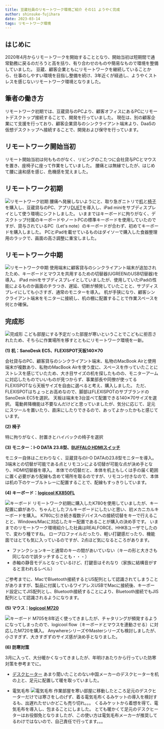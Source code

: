```yaml
---
title: 豆蔵社員のリモートワーク環境ご紹介 その11 ようやく完成
author: shinsuke-fujihara
date: 2023-03-14
tags: リモートワーク環境
---
```


## はじめに

2020年4月からリモートワークを開始することとなり、開始当初は短期間で通常勤務に戻るのだろうと高を括り、有り合わせのものや簡易なもので環境を整備していました。
豆蔵、顧客企業ともにリモートワークを継続していることから、仕事のしやすい環境を目指し整備を続け、3年近くが経過し、ようやくストレスを感じないリモートワーク環境となりました。

## 筆者の働き方

リモートワーク初期では、豆蔵貸与のPCより、顧客オフィスにあるPCにリモートデスクトップ接続することで、開発を行っていました。
現在は、別の顧客企業にて支援を行っており、顧客企業貸与のシンクライアント端末より、DaaSの仮想デスクトップへ接続することで、開発および保守を行っています。

## リモートワーク開始当初

リモート開始当初は何もものがなく、リビングのこたつに会社貸与PCとマウスを置き、座椅子に座って作業をしていました。
腰痛とは無縁でしたが、はじめて腰に違和感を感じ、危機感を覚えました。

## リモートワーク初期

![リモートワーク初期](/img/blogs/2023/0314_phase1.webp)
腰痛へ発展しないようにと、取り急ぎニトリで[机](https://www.nitori-net.jp/ec/product/6201706/)と[椅子](https://www.nitori-net.jp/ec/product/6620437-6620439s/?rc=set)を購入し、豆蔵貸与のPC、アプリ[DUET](https://ja.duetdisplay.com/)を導入し、iPad miniをサブディスプレイとして使う環境にシフトしました。
いままではキーボードに拘りがなく、デスクトップ付属のキーボードやノートPCの標準キーボードを使用していたのですが、貸与されているPC（Let's note）のキーボードが合わず、初めてキーボードを購入しました。
PCとiPadを載せているものはダイソーで購入した食器整理用のラックで、画面の高さ調整に重宝しました。

## リモートワーク中期

![リモートワーク中期](/img/blogs/2023/0314_phase2.webp)
使用端末に顧客貸与のシンクライアント端末が追加されたため、キーボードとマウスを共用するための切替器(UGREENのUSB切替器)を導入。
iPad miniをサブディスプレイとしていましたが、使用していたiPadの性能によるものか画面のチラつき、遅延、切断が頻発していたことと、サブディスプレイにしても小さすぎ、通常のモニターを導入。
机が手狭になり、顧客シンクライアント端末をモニターに接続し、机の棚に配置することで作業スペースを何とか確保。

## 完成形

![完成形](/img/blogs/2023/0314_phase3.webp)
こども部屋にする予定だった部屋が寒いということでこどもに拒否されたため、そちらに作業場所を移すとともにリモートワーク環境を一新。

**(1) 机：SanoDesk EC5、FLEXISPOT天板140✕70**

会社貸与のPC、顧客貸与のシンクライアント端末、私物のMacBook Airと使用端末が複数あり、私物のMacBook Airを使う度に、スペースを作っていたことにストレスを感じていたため、大き目サイズの机を探したものの、モニターアームに対応したものでいいものが見つからず、事業部長や同僚が使ってるFLEXISPOTなら天板サイズを自由に選べると考え、購入しました。
ただ、FLEXISPOTはちょっとお高めなので、脚部はFLEXISPOTのサブブランドのSanoDesk EC5を選択。
天板は端末を3台並べて配置できる140✕70サイズを選択。
電動昇降機能は不要なんだけどと思っていましたが、気分に応じて、足元にスツールを置いたり、直床にしたりできるので、あってよかったかもと感じています。

**(2) 椅子**

特に拘りがなく、肘置きとハイバックの椅子を選択

**(3) モニター：I-O DATA 23.8型、[BUFFALO HDMIスイッチ](https://www.buffalo.jp/product/detail/bsak302.html)**

モニター自体はこだわりなく、豆蔵貸与のI-O DATAの23.8型モニターを導入。
3端末との切替が可能である点とリモコンによる切替が可能な点が決め手となり、HDMI切替器を導入。
本体での切替だと、本体を机上もしくは手の届く範囲に置く必要があり配線も含めて場所を取るのですが、リモコン付きなので、本体は机の下のケーブルトレーに配置することで、配線もすっきりしています。

**(4) キーボード：[logicool KX850FL](https://www.logicool.co.jp/ja-jp/products/keyboards/mx-mechanical.html)**

![キーボード](/img/blogs/2023/0314_key.webp)
リモートワーク初期に購入したK780を使用していましたが、キー配置に癖があり、ちゃんとしたフルキーボードにしたいと思い、初メカニカルキーボードを購入。
K780に引き続き複数デバイスへの接続切替をキーで行えることと、Windows/Macに対応したキー配置であることが購入の決め手です。
いままでのリモートワーク環境紹介した社員はREALFORCE、HHKBユーザでしたので、変わり種ですね。
ロープロファイルだったり、軽い打鍵感だったり、機能面ではとても気に入っているのですが、2点ほど気になるところがあります。
- ファンクションキーと通常のキーの間があいていない（キーの形と大きさも同じなので誤タッチすることも・・・）
- 赤軸の静音モデルとなっているけど、打鍵音はそれなり（家族に結構音がすると言われるレベル）

ご参考までに、MacでBluetooth接続するとUS配列として認識されてしまうことがありますが、製品に付属しているワイアレスUSBでMacに接続後、キーボード設定にてJIS配列とし、Bluetooth接続することにより、Bluetooth接続でもJIS配列として認識されるようになります。

**(5) マウス：[logicool M720](https://www.logicool.co.jp/ja-jp/products/mice/m720r-triathlon.910-005629.html)**

![キーボード](/img/blogs/2023/0314_mouse.webp)
M705を8年近く使ってきましたが、チャタリングが頻発するようになってしまったので、logicool flow（キーボードとマウスを連動させる）に対応したM720を購入。
AnywhereシリーズやMasterシリーズも検討しましたが、小さすぎず、大きすぎずのサイズ感が決め手となりました。

**(6) 防寒対策**

3月に入って、大分暖かくなってきましたが、年明けあたりから行っていた防寒対策を参考までに。

- [デスクヒーター](https://www.amazon.co.jp/gp/product/B08LS7J6T1/ref=ppx_yo_dt_b_asin_title_o04_s00?ie=UTF8&psc=1)
あまり聞いたことのない中国メーカーのデスクヒーターを机の上と、足元に配置して暖を取っていました。

- 電気毛布
![電気毛布](/img/blogs/2023/0314_cold.webp)
作業部屋を寒い部屋に移動したところ足元のデスクヒーターだけでは寒さをしのげず、着る電気毛布くるみケットの導入を検討するも、出遅れたせいかどこも売り切れ。。。
くるみケットから着想を得て、電気毛布を導入し、包まることにしました。
とても暖かくて足元のデスクヒーターはお役御免となりましたが、この使い方は電気毛布メーカーが推奨してるわけではないので、自己責任で行ってます。。。

